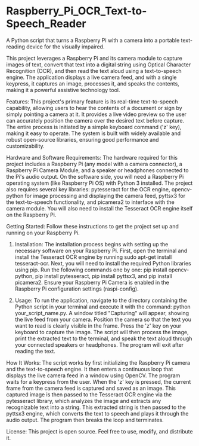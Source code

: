 # Raspberry_Pi_OCR_Text-to-Speech_Reader
A Python script that turns a Raspberry Pi with a camera into a portable text-reading device for the visually impaired.

This project leverages a Raspberry Pi and its camera module to capture images of text, convert that text into a digital string using Optical Character Recognition (OCR), and then read the text aloud using a text-to-speech engine. The application displays a live camera feed, and with a single keypress, it captures an image, processes it, and speaks the contents, making it a powerful assistive technology tool.

Features:
This project's primary feature is its real-time text-to-speech capability, allowing users to hear the contents of a document or sign by simply pointing a camera at it. It provides a live video preview so the user can accurately position the camera over the desired text before capture. The entire process is initiated by a simple keyboard command ('z' key), making it easy to operate. The system is built with widely available and robust open-source libraries, ensuring good performance and customizability.

Hardware and Software Requirements:
The hardware required for this project includes a Raspberry Pi (any model with a camera connector), a Raspberry Pi Camera Module, and a speaker or headphones connected to the Pi's audio output. On the software side, you will need a Raspberry Pi operating system (like Raspberry Pi OS) with Python 3 installed. The project also requires several key libraries: pytesseract for the OCR engine, opencv-python for image processing and displaying the camera feed, pyttsx3 for the text-to-speech functionality, and picamera2 to interface with the camera module. You will also need to install the Tesseract OCR engine itself on the Raspberry Pi.

Getting Started:
Follow these instructions to get the project set up and running on your Raspberry Pi.

1. Installation:
The installation process begins with setting up the necessary software on your Raspberry Pi. First, open the terminal and install the Tesseract OCR engine by running sudo apt-get install tesseract-ocr. Next, you will need to install the required Python libraries using pip. Run the following commands one by one: pip install opencv-python, pip install pytesseract, pip install pyttsx3, and pip install picamera2. Ensure your Raspberry Pi Camera is enabled in the Raspberry Pi configuration settings (raspi-config).

2. Usage:
To run the application, navigate to the directory containing the Python script in your terminal and execute it with the command: python your_script_name.py. A window titled "Capturing" will appear, showing the live feed from your camera. Position the camera so that the text you want to read is clearly visible in the frame. Press the 'z' key on your keyboard to capture the image. The script will then process the image, print the extracted text to the terminal, and speak the text aloud through your connected speakers or headphones. The program will exit after reading the text.

How It Works:
The script works by first initializing the Raspberry Pi camera and the text-to-speech engine. It then enters a continuous loop that displays the live camera feed in a window using OpenCV. The program waits for a keypress from the user. When the 'z' key is pressed, the current frame from the camera feed is captured and saved as an image. This captured image is then passed to the Tesseract OCR engine via the pytesseract library, which analyzes the image and extracts any recognizable text into a string. This extracted string is then passed to the pyttsx3 engine, which converts the text to speech and plays it through the audio output. The program then breaks the loop and terminates.

License:
This project is open source. Feel free to use, modify, and distribute it.
